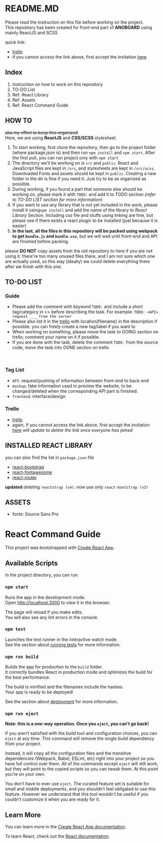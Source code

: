 # README.MD
Please read the instruction on this file before working on the project.
<br>
This repository has been created for front-end part of **ANOBOARD** using mainly ReactJS and SCSS

quick link:
- [trello](https://trello.com/b/ELM3AR0h/anoboard)
- if you cannot access the link above, first accept the invitation [here](https://trello.com/invite/b/ELM3AR0h/0b1536c363948e3daea6a7fcf56aaa5c/anoboard)

## Index
1. Instruction on how to work on this repository
2. TO-DO List
3. Ref: React Library
4. Ref: Assets
5. Ref: React Command Guide


## HOW TO
~~aka my effort to keep this organized~~<br>
Here, we are using **ReactJS** and **CSS/SCSS** stylesheet.

1. To start working, first clone the repository, then go to the project folder (where package.json is) and then run `npm install` and `npm start`. After the first pull, you can run project only with `npm start`
2. The directory we'll be working on is `src` and `public`. React and JavaScript files are kept in `/src`, and stylesheets are kept in `/src/scss`. Downloaded Fonts and assets should be kept in `public`. Creating a new folder in the dir is fine if you need it. Just try to be as organized as possible.
3. During working, if you found a part that someone else should be working on, please mark it with `TODO:` and add it to TODO section *(refer to TO-DO LIST section for more information)*
4. If you want to use any library that is not yet included in the work, please install it using`npm install` and add the name of the library to *React Library* Section. Including css file and stuffs using linking are fine, but please see if there exists a react plugin to be installed (just because it is easier)<br>
5. **In the last, all the files in this repository will be packed using webpack to get `bundle.js` and `bundle.css`**, but we will wait until front-end and API are finished before packing.

please **DO NOT** copy assets from the old repository to here if you are not using it. there're too many unused files there, and I am not sure which one are actually used, so this way (ideally) we could delete everything there after we finish with this one.

## TO-DO LIST
### Guide
- Please add the comment with keyword `TODO:` and include a short tag/category in <> before describing the task. For example:
`TODO: <API> request ___ from the server`
- Please also list it in the [trello](https://trello.com/b/ELM3AR0h/anoboard) with location(filename) in the description if possible. you can freely create a new tag/label if you want to
- When working on something, please move the task to DOING section on trello; comment your name on it if possible.
- If you are done with the task, delete the comment `TODO:` from the source code, move the task into DONE section on trello
<br>


### Tag List
- `API`: request/pushing of information between front-end to back-end
- `mockup`: fake information used to preview the website, to be changed/deleted
when the corresponding API part is finished.
- `frontend`: interface/design

### Trello
- [trello](https://trello.com/b/ELM3AR0h/anoboard)
- again, if you cannot access the link above, first accept the invitation [here](https://trello.com/invite/b/ELM3AR0h/0b1536c363948e3daea6a7fcf56aaa5c/anoboard) *will update to delete the link once everyone has joined*


## INSTALLED REACT LIBRARY

you can also find the list in `package.json` file
- [react-bootstrap](https://react-bootstrap.github.io)
- [react-fontawesome](https://fontawesome.com)
- [react-router](https://reacttraining.com/react-router/core/guides/philosophy)

**updated** deleting `reactstrap (v4)`. now use only `react-bootstrap (v3)`

## ASSETS
- fonts: Source Sans Pro

# React Command Guide

This project was bootstrapped with [Create React App](https://github.com/facebook/create-react-app).

## Available Scripts

In the project directory, you can run:

### `npm start`

Runs the app in the development mode.<br>
Open [http://localhost:3000](http://localhost:3000) to view it in the browser.

The page will reload if you make edits.<br>
You will also see any lint errors in the console.

### `npm test`

Launches the test runner in the interactive watch mode.<br>
See the section about [running tests](https://facebook.github.io/create-react-app/docs/running-tests) for more information.

### `npm run build`

Builds the app for production to the `build` folder.<br>
It correctly bundles React in production mode and optimizes the build for the best performance.

The build is minified and the filenames include the hashes.<br>
Your app is ready to be deployed!

See the section about [deployment](https://facebook.github.io/create-react-app/docs/deployment) for more information.

### `npm run eject`

**Note: this is a one-way operation. Once you `eject`, you can’t go back!**

If you aren’t satisfied with the build tool and configuration choices, you can `eject` at any time. This command will remove the single build dependency from your project.

Instead, it will copy all the configuration files and the transitive dependencies (Webpack, Babel, ESLint, etc) right into your project so you have full control over them. All of the commands except `eject` will still work, but they will point to the copied scripts so you can tweak them. At this point you’re on your own.

You don’t have to ever use `eject`. The curated feature set is suitable for small and middle deployments, and you shouldn’t feel obligated to use this feature. However we understand that this tool wouldn’t be useful if you couldn’t customize it when you are ready for it.

## Learn More

You can learn more in the [Create React App documentation](https://facebook.github.io/create-react-app/docs/getting-started).

To learn React, check out the [React documentation](https://reactjs.org/).

